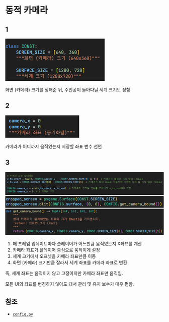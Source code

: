 # 동적 카메라
## 1
![1](./images/dynamic_camera1.png)

화면 (카메라) 크기를 정해준 뒤, 주인공이 돌아다닐 세계 크기도 정함

## 2
![2](./images/dynamic_camera2.png)

카메라가 어디까지 움직였는지 저장할 좌표 변수 선언

## 3
![3](./images/dynamic_camera3.png)
![4](./images/dynamic_camera4.png)
![5](./images/dynamic_camera5.png)

1. 매 프레임 업데이트마다 플레이어가 어느만큼 움직였는지 X좌표를 계산
2. 카메라 좌표가 플레이어 중심으로 움직이게 설정
3. 세계 크기에서 오프셋을 카메라 좌표만큼 이동
4. 화면 (카메라) 크기만큼 잘라서 세계 좌표를 카메라 좌표로 변환

즉, 세계 좌표는 움직이지 않고 고정이지만
카메라 좌표만 움직임.

모든 UI의 좌표를 변경하지 않아도 돼서
관리 및 유지 보수가 매우 편함.

## 참조
- [`config.py`](../components/config.py)